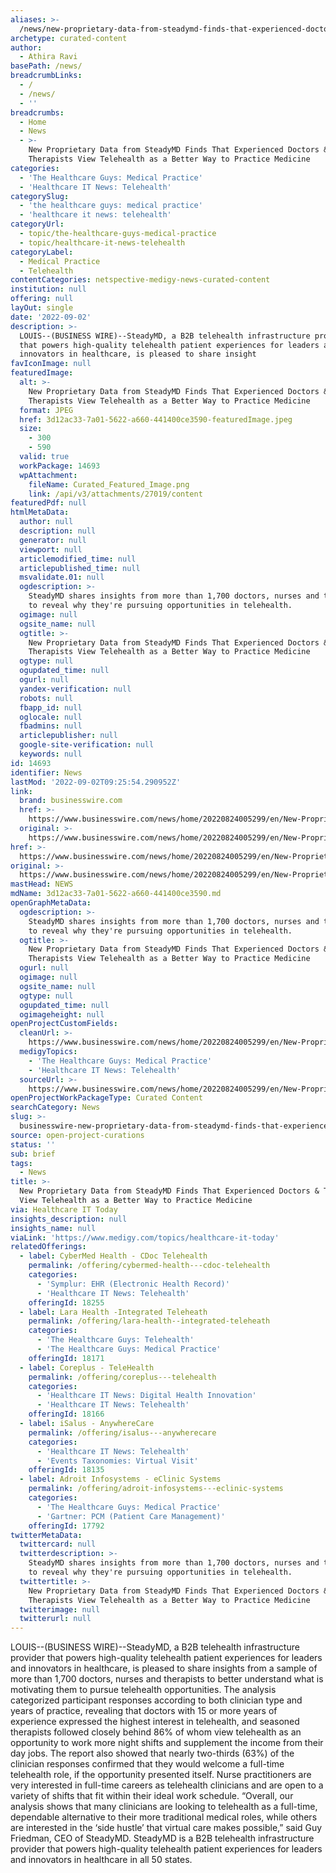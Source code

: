```yaml
---
aliases: >-
  /news/new-proprietary-data-from-steadymd-finds-that-experienced-doctors-therapists-view-telehealth-as-a-better-way-to-practice-medicine
archetype: curated-content
author:
  - Athira Ravi
basePath: /news/
breadcrumbLinks:
  - /
  - /news/
  - ''
breadcrumbs:
  - Home
  - News
  - >-
    New Proprietary Data from SteadyMD Finds That Experienced Doctors &
    Therapists View Telehealth as a Better Way to Practice Medicine
categories:
  - 'The Healthcare Guys: Medical Practice'
  - 'Healthcare IT News: Telehealth'
categorySlug:
  - 'the healthcare guys: medical practice'
  - 'healthcare it news: telehealth'
categoryUrl:
  - topic/the-healthcare-guys-medical-practice
  - topic/healthcare-it-news-telehealth
categoryLabel:
  - Medical Practice
  - Telehealth
contentCategories: netspective-medigy-news-curated-content
institution: null
offering: null
layOut: single
date: '2022-09-02'
description: >-
  LOUIS--(BUSINESS WIRE)--SteadyMD, a B2B telehealth infrastructure provider
  that powers high-quality telehealth patient experiences for leaders and
  innovators in healthcare, is pleased to share insight
favIconImage: null
featuredImage:
  alt: >-
    New Proprietary Data from SteadyMD Finds That Experienced Doctors &
    Therapists View Telehealth as a Better Way to Practice Medicine
  format: JPEG
  href: 3d12ac33-7a01-5622-a660-441400ce3590-featuredImage.jpeg
  size:
    - 300
    - 590
  valid: true
  workPackage: 14693
  wpAttachment:
    fileName: Curated_Featured_Image.png
    link: /api/v3/attachments/27019/content
featuredPdf: null
htmlMetaData:
  author: null
  description: null
  generator: null
  viewport: null
  articlemodified_time: null
  articlepublished_time: null
  msvalidate.01: null
  ogdescription: >-
    SteadyMD shares insights from more than 1,700 doctors, nurses and therapists
    to reveal why they're pursuing opportunities in telehealth.
  ogimage: null
  ogsite_name: null
  ogtitle: >-
    New Proprietary Data from SteadyMD Finds That Experienced Doctors &
    Therapists View Telehealth as a Better Way to Practice Medicine
  ogtype: null
  ogupdated_time: null
  ogurl: null
  yandex-verification: null
  robots: null
  fbapp_id: null
  oglocale: null
  fbadmins: null
  articlepublisher: null
  google-site-verification: null
  keywords: null
id: 14693
identifier: News
lastMod: '2022-09-02T09:25:54.290952Z'
link:
  brand: businesswire.com
  href: >-
    https://www.businesswire.com/news/home/20220824005299/en/New-Proprietary-Data-from-SteadyMD-Finds-That-Experienced-Doctors-Therapists-View-Telehealth-as-a-Better-Way-to-Practice-Medicine
  original: >-
    https://www.businesswire.com/news/home/20220824005299/en/New-Proprietary-Data-from-SteadyMD-Finds-That-Experienced-Doctors-Therapists-View-Telehealth-as-a-Better-Way-to-Practice-Medicine
href: >-
  https://www.businesswire.com/news/home/20220824005299/en/New-Proprietary-Data-from-SteadyMD-Finds-That-Experienced-Doctors-Therapists-View-Telehealth-as-a-Better-Way-to-Practice-Medicine
original: >-
  https://www.businesswire.com/news/home/20220824005299/en/New-Proprietary-Data-from-SteadyMD-Finds-That-Experienced-Doctors-Therapists-View-Telehealth-as-a-Better-Way-to-Practice-Medicine
mastHead: NEWS
mdName: 3d12ac33-7a01-5622-a660-441400ce3590.md
openGraphMetaData:
  ogdescription: >-
    SteadyMD shares insights from more than 1,700 doctors, nurses and therapists
    to reveal why they're pursuing opportunities in telehealth.
  ogtitle: >-
    New Proprietary Data from SteadyMD Finds That Experienced Doctors &
    Therapists View Telehealth as a Better Way to Practice Medicine
  ogurl: null
  ogimage: null
  ogsite_name: null
  ogtype: null
  ogupdated_time: null
  ogimageheight: null
openProjectCustomFields:
  cleanUrl: >-
    https://www.businesswire.com/news/home/20220824005299/en/New-Proprietary-Data-from-SteadyMD-Finds-That-Experienced-Doctors-Therapists-View-Telehealth-as-a-Better-Way-to-Practice-Medicine
  medigyTopics:
    - 'The Healthcare Guys: Medical Practice'
    - 'Healthcare IT News: Telehealth'
  sourceUrl: >-
    https://www.businesswire.com/news/home/20220824005299/en/New-Proprietary-Data-from-SteadyMD-Finds-That-Experienced-Doctors-Therapists-View-Telehealth-as-a-Better-Way-to-Practice-Medicine
openProjectWorkPackageType: Curated Content
searchCategory: News
slug: >-
  businesswire-new-proprietary-data-from-steadymd-finds-that-experienced-doctors-therapists-view-telehealth-as-a-better-way-to-practice-medicine
source: open-project-curations
status: ''
sub: brief
tags:
  - News
title: >-
  New Proprietary Data from SteadyMD Finds That Experienced Doctors & Therapists
  View Telehealth as a Better Way to Practice Medicine
via: Healthcare IT Today
insights_description: null
insights_name: null
viaLink: 'https://www.medigy.com/topics/healthcare-it-today'
relatedOfferings:
  - label: CyberMed Health - CDoc Telehealth
    permalink: /offering/cybermed-health---cdoc-telehealth
    categories:
      - 'Symplur: EHR (Electronic Health Record)'
      - 'Healthcare IT News: Telehealth'
    offeringId: 18255
  - label: Lara Health -Integrated Teleheath
    permalink: /offering/lara-health--integrated-teleheath
    categories:
      - 'The Healthcare Guys: Telehealth'
      - 'The Healthcare Guys: Medical Practice'
    offeringId: 18171
  - label: Coreplus - TeleHealth
    permalink: /offering/coreplus---telehealth
    categories:
      - 'Healthcare IT News: Digital Health Innovation'
      - 'Healthcare IT News: Telehealth'
    offeringId: 18166
  - label: iSalus - AnywhereCare
    permalink: /offering/isalus---anywherecare
    categories:
      - 'Healthcare IT News: Telehealth'
      - 'Events Taxonomies: Virtual Visit'
    offeringId: 18135
  - label: Adroit Infosystems - eClinic Systems
    permalink: /offering/adroit-infosystems---eclinic-systems
    categories:
      - 'The Healthcare Guys: Medical Practice'
      - 'Gartner: PCM (Patient Care Management)'
    offeringId: 17792
twitterMetaData:
  twittercard: null
  twitterdescription: >-
    SteadyMD shares insights from more than 1,700 doctors, nurses and therapists
    to reveal why they're pursuing opportunities in telehealth.
  twittertitle: >-
    New Proprietary Data from SteadyMD Finds That Experienced Doctors &
    Therapists View Telehealth as a Better Way to Practice Medicine
  twitterimage: null
  twitterurl: null
---
```

<p>LOUIS--(BUSINESS WIRE)--SteadyMD, a B2B telehealth infrastructure provider that powers high-quality telehealth patient experiences for leaders and innovators in healthcare, is pleased to share insights from a sample of more than 1,700 doctors, nurses and therapists to better understand what is motivating them to pursue telehealth opportunities.
The analysis categorized participant responses according to both clinician type and years of practice, revealing that doctors with 15 or more years of experience expressed the highest interest in telehealth, and seasoned therapists followed closely behind 86% of whom view telehealth as an opportunity to work more night shifts and supplement the income from their day jobs.
The report also showed that nearly two-thirds (63%) of the clinician responses confirmed that they would welcome a full-time telehealth role, if the opportunity presented itself.
Nurse practitioners are very interested in full-time careers as telehealth clinicians and are open to a variety of shifts that fit within their ideal work schedule.
“Overall, our analysis shows that many clinicians are looking to telehealth as a full-time, dependable alternative to their more traditional medical roles, while others are interested in the ‘side hustle’ that virtual care makes possible,” said Guy Friedman, CEO of SteadyMD. SteadyMD is a B2B telehealth infrastructure provider that powers high-quality telehealth patient experiences for leaders and innovators in healthcare in all 50 states.</p>